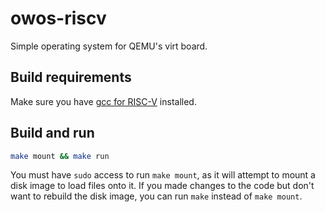 # owos-riscv
Simple operating system for QEMU's virt board.

## Build requirements
Make sure you have [gcc for RISC-V](https://github.com/riscv/riscv-gnu-toolchain) installed.

## Build and run
```bash
make mount && make run
```

You must have `sudo` access to run `make mount`, as it will attempt to mount a disk image to load files onto it. If you made changes to the code but don't want to rebuild the disk image, you can run `make` instead of `make mount`.
